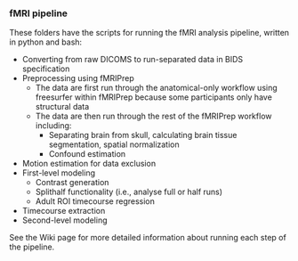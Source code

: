 ### fMRI pipeline
These folders have the scripts for running the fMRI analysis pipeline, written in python and bash:

* Converting from raw DICOMS to run-separated data in BIDS specification
* Preprocessing using fMRIPrep
  * The data are first run through the anatomical-only workflow using freesurfer within fMRIPrep because some participants only have structural data
  * The data are then run through the rest of the fMRIPrep workflow including:
	* Separating brain from skull, calculating brain tissue segmentation, spatial normalization
	* Confound estimation
* Motion estimation for data exclusion
* First-level modeling
   * Contrast generation
   * Splithalf functionality (i.e., analyse full or half runs)
   * Adult ROI timecourse regression
* Timecourse extraction
* Second-level modeling

See the Wiki page for more detailed information about running each step of the pipeline.
